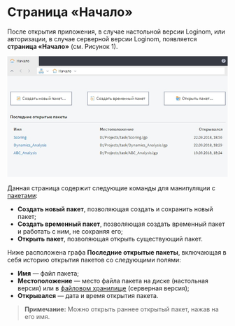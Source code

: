 # Страница «Начало»

После открытия приложения, в случае настольной версии Loginom, или авторизации, в случае серверной версии Loginom, появляется **страница «Начало»** (см. Рисунок 1).

![Страница «Начало»](./home-page.png)

Данная страница содержит следующие команды для манипуляции с [пакетами](../quick-start/package.md):
* **Создать новый пакет**, позволяющая создать и сохранить новый пакет;
* **Создать временный пакет**, позволяющая создать временный пакет и работать с ним, не сохраняя его;
* **Открыть пакет**, позволяющая открыть существующий пакет.

Ниже расположена графа **Последние открытые пакеты**, включающая в себя историю открытия пакетов со следующими полями:
* **Имя** — файл пакета;
* **Местоположение** — место файла пакета на диске (настольная версия) или в [файловом хранилище](../location_user_files.md) (серверная версия);
* **Открывался** — дата и время открытия пакета.

>**Примечание:** Можно открыть раннее открытый пакет, нажав на его имя.